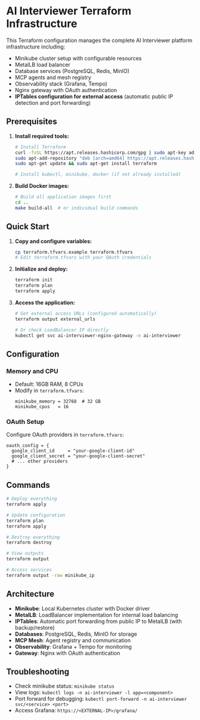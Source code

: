 # AI Interviewer Terraform Infrastructure

This Terraform configuration manages the complete AI Interviewer platform infrastructure including:
- Minikube cluster setup with configurable resources
- MetalLB load balancer
- Database services (PostgreSQL, Redis, MinIO)
- MCP agents and mesh registry
- Observability stack (Grafana, Tempo)
- Nginx gateway with OAuth authentication
- **IPTables configuration for external access** (automatic public IP detection and port forwarding)

## Prerequisites

1. **Install required tools:**
   ```bash
   # Install Terraform
   curl -fsSL https://apt.releases.hashicorp.com/gpg | sudo apt-key add -
   sudo apt-add-repository "deb [arch=amd64] https://apt.releases.hashicorp.com $(lsb_release -cs) main"
   sudo apt-get update && sudo apt-get install terraform

   # Install kubectl, minikube, docker (if not already installed)
   ```

2. **Build Docker images:**
   ```bash
   # Build all application images first
   cd ..
   make build-all  # or individual build commands
   ```

## Quick Start

1. **Copy and configure variables:**
   ```bash
   cp terraform.tfvars.example terraform.tfvars
   # Edit terraform.tfvars with your OAuth credentials
   ```

2. **Initialize and deploy:**
   ```bash
   terraform init
   terraform plan
   terraform apply
   ```

3. **Access the application:**
   ```bash
   # Get external access URLs (configured automatically)
   terraform output external_urls
   
   # Or check LoadBalancer IP directly
   kubectl get svc ai-interviewer-nginx-gateway -n ai-interviewer
   ```

## Configuration

### Memory and CPU
- Default: 16GB RAM, 8 CPUs
- Modify in `terraform.tfvars`:
  ```hcl
  minikube_memory = 32768  # 32 GB
  minikube_cpus   = 16
  ```

### OAuth Setup
Configure OAuth providers in `terraform.tfvars`:
```hcl
oauth_config = {
  google_client_id     = "your-google-client-id"
  google_client_secret = "your-google-client-secret"
  # ... other providers
}
```

## Commands

```bash
# Deploy everything
terraform apply

# Update configuration
terraform plan
terraform apply

# Destroy everything
terraform destroy

# View outputs
terraform output

# Access services
terraform output -raw minikube_ip
```

## Architecture

- **Minikube**: Local Kubernetes cluster with Docker driver
- **MetalLB**: LoadBalancer implementation for internal load balancing
- **IPTables**: Automatic port forwarding from public IP to MetalLB (with backup/restore)
- **Databases**: PostgreSQL, Redis, MinIO for storage
- **MCP Mesh**: Agent registry and communication
- **Observability**: Grafana + Tempo for monitoring
- **Gateway**: Nginx with OAuth authentication

## Troubleshooting

- Check minikube status: `minikube status`
- View logs: `kubectl logs -n ai-interviewer -l app=<component>`
- Port forward for debugging: `kubectl port-forward -n ai-interviewer svc/<service> <port>`
- Access Grafana: `https://<EXTERNAL-IP>/grafana/`